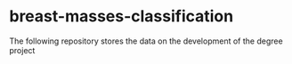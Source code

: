 # breast-masses-classification
The following repository stores the data on the development of the degree project
